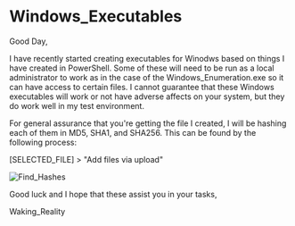 # Windows_Executables

Good Day,

I have recently started creating executables for Winodws based on things I have created in PowerShell. Some of these will need to be run as a local administrator to work as in the case of the Windows_Enumeration.exe so it can have access to certain files. I cannot guarantee that these Windows executables will work or not have adverse affects on your system, but they do work well in my test environment.

For general assurance  that you're getting the file I created, I will be hashing each of them in MD5, SHA1, and SHA256. This can be found by the following process:

[SELECTED_FILE] > "Add files via upload"

![Find_Hashes](https://user-images.githubusercontent.com/69497564/168492181-7cf41b3b-ae73-4045-8a9f-62fb85244202.gif)

Good luck and I hope that these assist you in your tasks,

Waking_Reality
